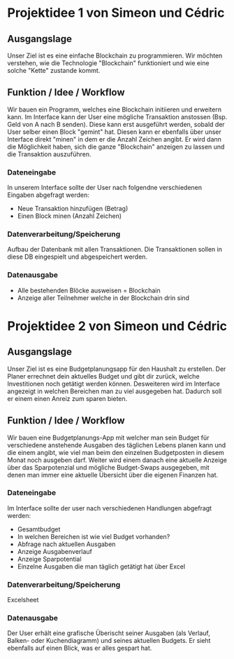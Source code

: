 <h1>Projektidee 1 von Simeon und Cédric</h1>
<h2>Ausgangslage</h2>
	<p> Unser Ziel ist es eine einfache Blockchain zu programmieren. Wir möchten verstehen, wie die Technologie "Blockchain" funktioniert und wie eine solche "Kette" zustande kommt.</p>
	
<h2>Funktion / Idee / Workflow</h2>
	<p>Wir bauen ein Programm, welches eine Blockchain initiieren und erweitern kann. Im Interface kann der User eine mögliche Transaktion anstossen (Bsp. Geld von A nach B senden). Diese kann erst ausgeführt werden, sobald der User selber einen Block "gemint" hat. Diesen kann er ebenfalls über unser Interface direkt "minen" in dem er die Anzahl Zeichen angibt. Er wird dann die Möglichkeit haben, sich die ganze "Blockchain" anzeigen zu lassen und die Transaktion auszuführen.</p>
<h3>Dateneingabe</h3>
	<p>In unserem Interface sollte der User nach folgendne verschiedenen Eingaben abgefragt werden:
		<ul>
			<li>Neue Transaktion hinzufügen (Betrag)</li>
			<li>Einen Block minen (Anzahl Zeichen)</li>
		</ul>
	</p>
<h3>Datenverarbeitung/Speicherung</h3>
	<p>Aufbau der Datenbank mit allen Transaktionen. Die Transaktionen sollen in diese DB eingespielt und abgespeichert werden.</p>
<h3>Datenausgabe</h3>
		<ul>
			<li>Alle bestehenden Blöcke ausweisen = Blockchain </li>
			<li>Anzeige aller Teilnehmer welche in der Blockchain drin sind</li>
		</ul>


<h1>Projektidee 2 von Simeon und Cédric</h1>
<h2>Ausgangslage</h2>
	<p>Unser Ziel ist es eine Budgetplanungsapp für den Haushalt zu erstellen. Der Planer errechnet dein aktuelles Budget und gibt dir zurück, welche Investitionen noch getätigt werden können. Desweiteren wird im Interface angezeigt in welchen Bereichen man zu viel ausgegeben hat. Dadurch soll er einem einen Anreiz zum sparen bieten. </p>
	
<h2>Funktion / Idee / Workflow</h2>
	<p>Wir bauen eine Budgetplanungs-App mit welcher man sein Budget für verschiedene anstehende Ausgaben des täglichen Lebens planen kann und die einem angibt, wie viel man beim den einzelnen Budgetposten in diesem Monat noch ausgeben darf. Weiter wird einem danach eine aktuelle Anzeige über das Sparpotenzial und mögliche Budget-Swaps ausgegeben, mit denen man immer eine aktuelle Übersicht über die eigenen Finanzen hat.<br>
	</p>
<h3>Dateneingabe</h3>
	<p>Im Interface sollte der user nach verschiedenen Handlungen abgefragt werden:
		<ul>
			<li>Gesamtbudget</li>
			<li>In welchen Bereichen ist wie viel Budget vorhanden?</li>
			<li>Abfrage nach aktuellen Ausgaben</li>
			<li>Anzeige Ausgabenverlauf</li>
			<li>Anzeige Sparpotential</li>
			<li>Einzelne Ausgaben die man täglich getätigt hat über Excel</li>
		</ul>
	</p>
<h3>Datenverarbeitung/Speicherung</h3>
	<p>Excelsheet</p>
<h3>Datenausgabe</h3>
	<p>Der User erhält eine grafische Überischt seiner Ausgaben (als Verlauf, Balken- oder Kuchendiagramm) und seines aktuellen Budgets. Er sieht ebenfalls auf einen Blick, was er alles gespart hat. </p>